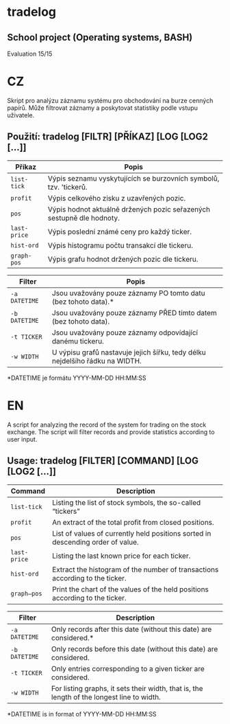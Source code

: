 
# tradelog 

## School project (Operating systems, BASH)
Evaluation 15/15


# CZ
Skript pro analýzu záznamu systému pro obchodování na burze cenných papírů.
Může filtrovat záznamy a poskytovat statistiky podle vstupu uživatele.
## Použití:     tradelog [FILTR] [PŘÍKAZ] [LOG [LOG2 [...]]

| Příkaz | Popis |
| --- | --- |
| `list-tick`  | Výpis seznamu vyskytujících se burzovních symbolů, tzv. 'tickerů. |
| `profit`     | Výpis celkového zisku z uzavřených pozic. |
| `pos`        | Výpis hodnot aktuálně držených pozic seřazených sestupně dle hodnoty. |
| `last-price` | Výpis poslední známé ceny pro každý ticker. |
| `hist-ord`   | Výpis histogramu počtu transakcí dle tickeru. |
| `graph-pos`  | Výpis grafu hodnot držených pozic dle tickeru. |

| Filter | Popis |
| --- | --- |
| `-a DATETIME` | Jsou uvažovány pouze záznamy PO tomto datu (bez tohoto data).* |
| `-b DATETIME` | Jsou uvažovány pouze záznamy PŘED tímto datem (bez tohoto data). |
| `-t TICKER`   | Jsou uvažovány pouze záznamy odpovídající danému tickeru. |
| `-w WIDTH`    | U výpisu grafů nastavuje jejich šířku, tedy délku nejdelšího řádku na WIDTH.
*DATETIME je formátu YYYY-MM-DD HH:MM:SS

# EN
A script for analyzing the record of the system for trading on the stock exchange. 
The script will filter records and provide statistics according to user input.
## Usage:     tradelog [FILTER] [COMMAND] [LOG [LOG2 [...]]
| Command | Description |
| --- | --- |
| `list-tick`  | Listing the list of stock symbols, the so-called “tickers" |
| `profit`     | An extract of the total profit from closed positions. |
| `pos`        | List of values of currently held positions sorted in descending order of value. |
| `last-price` | Listing the last known price for each ticker. |
| `hist-ord`   | Extract the histogram of the number of transactions according to the ticker. |
| `graph–pos`  | Print the chart of the values of the held positions according to the ticker. |

| Filter | Description |
| --- | --- |
| `-a DATETIME` | Only records after this date (without this date) are considered.* |
| `-b DATETIME` | Only records before this date (without this date) are considered. |
| `-t TICKER`   | Only entries corresponding to a given ticker are considered. |
| `-w WIDTH`    | For listing graphs, it sets their width, that is, the length of the longest line to width. |
*DATETIME is in format of YYYY-MM-DD HH:MM:SS
